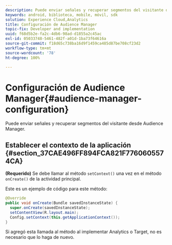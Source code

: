 ```yaml
---
description: Puede enviar señales y recuperar segmentos del visitante desde gestión de público.
keywords: android, biblioteca, mobile, móvil, sdk
solution: Experience Cloud,Analytics
title: Configuración de Audience Manager
topic-fix: Developer and implementation
uuid: f68d5b2e-fa2c-4db6-98ad-d1855a2c45ac
exl-id: 05033748-5461-482f-a01d-1ba73f64616a
source-git-commit: f18d65c738ba16d9f1459ca485d87be708cf23d2
workflow-type: tm+mt
source-wordcount: '78'
ht-degree: 100%

---
```


# Configuración de Audience Manager{#audience-manager-configuration}

Puede enviar señales y recuperar segmentos del visitante desde Audience Manager.

## Establecer el contexto de la aplicación {#section_37CAE496FF894FCA821F7760605574CA}

**(Requerido)** Se debe llamar al método `setContext()` una vez en el método `onCreate()` de la actividad principal.

Este es un ejemplo de código para este método:

```java
@Override 
public void onCreate(Bundle savedInstanceState) { 
  super.onCreate(savedInstanceState); 
  setContentView(R.layout.main); 
  Config.setContext(this.getApplicationContext()); 
}
```

Si agregó esta llamada al método al implementar Analytics o Target, no es necesario que lo haga de nuevo.

